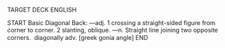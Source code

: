 TARGET DECK
ENGLISH

START
Basic
Diagonal
Back: —adj. 1 crossing a straight-sided figure from corner to corner. 2 slanting, oblique. —n. Straight line joining two opposite corners.  diagonally adv. [greek gonia angle]
END
